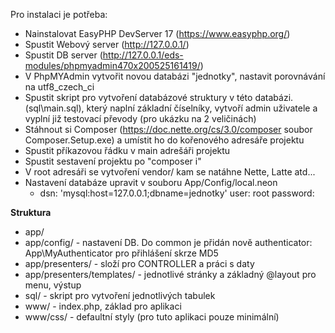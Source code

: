 Pro instalaci je potřeba:

- Nainstalovat EasyPHP DevServer 17 (https://www.easyphp.org/)
- Spustit Webový server (http://127.0.0.1/)
- Spustit DB server (http://127.0.0.1/eds-modules/phpmyadmin470x200525161419/)
- V PhpMYAdmin vytvořit novou databázi "jednotky", nastavit porovnávání na utf8_czech_ci
- Spustit skript pro vytvoření databázové struktury v této databázi. (sql\main.sql), který naplní základní číselníky, vytvoří admin uživatele a vyplní již testovací převody (pro ukázku na 2 veličinách)
- Stáhnout si Composer (https://doc.nette.org/cs/3.0/composer soubor Composer.Setup.exe) a umístit ho do kořenového adresáře projektu
- Spustit příkazovou řádku v main adrešáři projektu
- Spustit sestavení projektu po "composer i"
- V root adresáři se vytvoření vendor/ kam se natáhne Nette, Latte atd...
- Nastavení databáze upravit v souboru App/Config/local.neon
  - dsn: 'mysql:host=127.0.0.1;dbname=jednotky'
	  user: root
	  password:

<b>Struktura</b>
- app/
- app/config/ - nastavení DB. Do common je přidán nově authenticator: App\MyAuthenticator pro přihlášení skrze MD5
- app/presenters/ - složí pro CONTROLLER a práci s daty	
- app/presenters/templates/ - jednotlivé stránky a základný @layout pro menu, výstup 
- sql/	- skript pro vytvoření jednotlivých tabulek
- www/	- index.php, základ pro aplikaci
- www/css/ - defaultní styly (pro tuto aplikaci pouze minimální)
